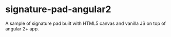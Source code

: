# signature-pad-angular2
A sample of signature pad built with HTML5 canvas and vanilla JS on top of angular 2+ app. 
